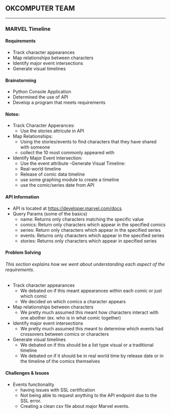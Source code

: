 ## OKCOMPUTER TEAM
---


### MARVEL Timeline
#### Requirements
- Track character appearances
- Map relationships between characters
- Identify major event intersections
- Generate visual timelines

#### Brainstorming
- Python Console Application
- Determined the use of API
- Develop a program that meets requirements

#### Notes: 
- Track Character Apperances: 
  - Use the stories attricute in API
- Map Relationships:
  - Using the stories/events to find characters that they have shared with someone 
  - collect the 10 most commonly appeared with 
- Identify Major Event Intersection:
  - Use the event attribute 
-Generate Visual Timeline:
  - Real-world timeline 
  - Release of comic data timeline
  - use some graphing module to create a timeline
  - use the comic/series date from API

#### API Information
- API is located at https://developer.marvel.com/docs 
- Query Params (some of the basics)
  - name: Returns only characters matching the specific value
  - comics: Return only characters which appear in the specified comics
  - series: Return only characters which appear in the specified series
  - events: Returns only characters which appear in the specified series 
  - stories: Returns only characters which appear in specified series

#### Problem Solving
###### This section explains how we went about understanding each aspect of the requirements. 
  - Track character appearances
    - We debated on if this meant appearances within each comic or just which comic
    - We decided on which comics a character appears 
  - Map relationships between characters
    - We pretty much assumed this meant how characters interact with one abother (ex. who is in what comic together)
  - Identify major event intersections
    - We pretty much assumed this meant to determine which events had crossovers between comics or characters
  - Generate visual timelines
    - We debated on if this should be a list type visual or a traditional timeline
    - We debated on if it should be in real world time by release date or in the timeline of the comics themselves 

#### Challenges & Issues
- Events functionality
  - having issues with SSL certification
  - Not being able to request anything to the API endpoint due to the SSL error.
  - Creating a clean csv file about major Marvel events.

